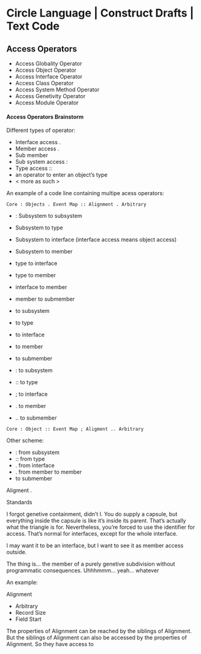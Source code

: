 ﻿Circle Language | Construct Drafts | Text Code
==============================================

Access Operators
----------------

- Access Globality Operator
- Access Object Operator
- Access Interface Operator
- Access Class Operator
- Access System Method Operator
- Access Genetivity Operator
- Access Module Operator

#### Access Operators Brainstorm

Different types of operator:

- Interface access .
- Member access .
- Sub member
- Sub system access :
- Type access ::
- an operator to enter an object’s type
- < more as such >

An example of a code line containing multipe acess operators:

```
Core : Objects . Event Map :: Alignment . Arbitrary
```

- : Subsystem to subsystem
- Subsystem to type
- Subsystem to interface (interface access means object access)
- Subsystem to member
- type to interface
- type to member
- interface to member
- member to submember

- to subsystem
- to type
- to interface
- to member
- to submember

- : to subsystem
- :: to type
- ; to interface
- . to member
- .. to submember

```
Core : Object :: Event Map ; Aligment .. Arbitrary
```

Other scheme:

- : from subsystem
- :: from type
- . from interface
- . from member to member
- to submember

Aligment . 

Standards

I forgot genetive containment, didn’t I. You do supply a capsule, but everything inside the capsule is like it’s inside its parent. That’s actually what the triangle is for. Nevertheless, you’re forced to use the identifier for access. That’s normal for interfaces, except for the whole interface.

I may want it to be an interface, but I want to see it as member access outside.

The thing is… the member of a purely genetive subdivision without programmatic consequences.
Uhhhmmm… yeah… whatever

An example:

Alignment
- Arbitrary
- Record Size
- Field Start

The properties of Alignment can be reached by the siblings of Alignment. But the siblings of Alignment can also be accessed by the properties of Alignment. So they have access to 